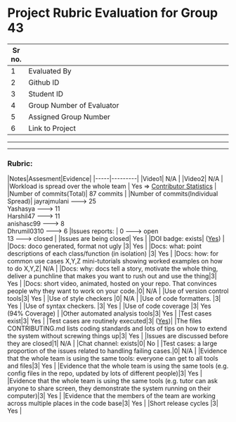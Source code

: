 # Project Rubric Evaluation for Group 43

|Sr no.| <div style="width:500px"></div> |<div style="width:500px"></div> |
|-----|----------------|----------------|
|1| Evaluated By  |Prasad Vithal Kamath|
|2| Github ID | kamathprasad9 |
|3| Student ID | pkamath3, 200477629 |
|4| Group Number of Evaluator | 10 |
|5| Assigned Group Number | 1 |
|6| Link to Project | [Group 1](https://github.com/jayrajmulani/group1-se-homeworks) |

******
******

### Rubric:


|Notes|Assesment|Evidence|
|-----|---------|
|Video1| N/A | 
|Video2| N/A | 
|Workload is spread over the whole team | Yes => [Contributor Statistics](https://github.com/jayrajmulani/group1-se-homeworks/graphs/contributors) |
|Number of commits(Total)| 87 commits |
|Number of commits(Individual Spread)| jayrajmulani ---> 25 <br> Yashasya ---> 11 <br> Harshil47 ---> 11 <br> anishasc99 ---> 8 <br> Dhrumil0310 ---> 6 
|Issues reports: | 0 ---> open <br> 13 ---> closed |
|Issues are being closed| Yes |
|DOI badge: exists| ([Yes](https://zenodo.org/record/7110412)) |
|Docs: doco generated, format not ugly |3| Yes |
|Docs: what: point descriptions of each class/function (in isolation) |3| Yes |
|Docs: how: for common use cases X,Y,Z mini-tutorials showing worked examples on how to do X,Y,Z| N/A | 
|Docs: why: docs tell a story, motivate the whole thing, deliver a punchline that makes you want to rush out and use the thing|3| Yes |
|Docs: short video, animated, hosted on your repo. That convinces people why they want to work on your code.|0| N/A |
|Use of version control tools|3| Yes |
|Use of style checkers |0| N/A |
|Use of code formatters. |3| Yes |
|Use of syntax checkers. |3| Yes |
|Use of code coverage |3| Yes (94% Coverage) |
|Other automated analysis tools|3| Yes |
|Test cases exist|3| Yes |
|Test cases are routinely executed|3|  ([Yes](https://github.com/jayrajmulani/group1-se-homeworks/actions))|
|The files CONTRIBUTING.md lists coding standards and lots of tips on how to extend the system without screwing things up|3| Yes |
|Issues are discussed before they are closed|1| N/A |
|Chat channel: exists|0| No |
|Test cases: a large proportion of the issues related to handling failing cases.|0| N/A |
|Evidence that the whole team is using the same tools: everyone can get to all tools and files|3| Yes |
|Evidence that the whole team is using the same tools (e.g. config files in the repo, updated by lots of different people)|3| Yes |
|Evidence that the whole team is using the same tools (e.g. tutor can ask anyone to share screen, they demonstrate the system running on their computer)|3| Yes |
|Evidence that the members of the team are working across multiple places in the code base|3| Yes |
|Short release cycles |3| Yes |
